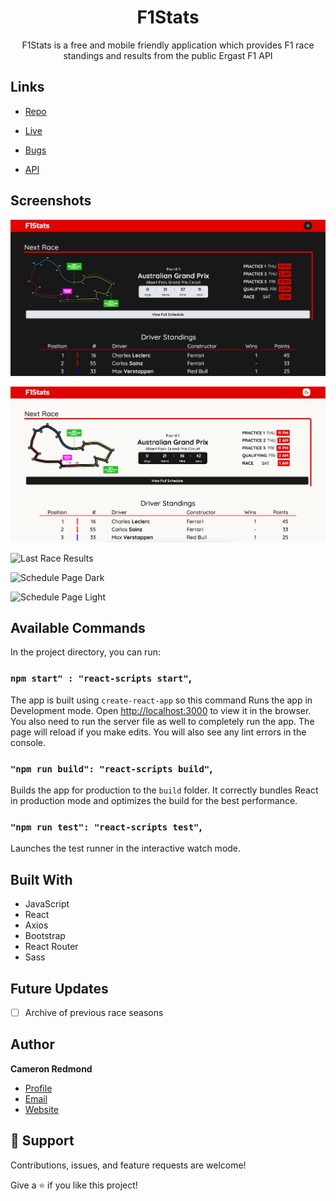 <h1 align="center">F1Stats</h1>

<p align="center">F1Stats is a free and mobile friendly application which provides F1 race standings and results from the public Ergast F1 API</p>

## Links

- [Repo](https://github.com/camRedmond/f1-stats "F1Stats Repo")

- [Live](https://camredmond.github.io/f1-stats "Live View")

- [Bugs](https://github.com/camRedmond/F1Stats/issues "Issues Page")

- [API](http://ergast.com/mrd/ "Ergast F1 API")

## Screenshots

![Home Page Dark](/f1-stats-main-dark.png "Home Page Dark")

![Home Page Light](/f1-stats-main-light.png "Home Page Light")

![Last Race Results](/f1-stats-results "Last Race Results")

![Schedule Page Dark](/f1-stats-schedule-dark "Schedule Page Dark")

![Schedule Page Light](/f1-stats-schedule-light "Schedule Page Light")

## Available Commands

In the project directory, you can run:

### `npm start" : "react-scripts start"`,

The app is built using `create-react-app` so this command Runs the app in Development mode. Open [http://localhost:3000](http://localhost:3000) to view it in the browser. You also need to run the server file as well to completely run the app. The page will reload if you make edits.
You will also see any lint errors in the console.

### `"npm run build": "react-scripts build"`,

Builds the app for production to the `build` folder. It correctly bundles React in production mode and optimizes the build for the best performance.

### `"npm run test": "react-scripts test"`,

Launches the test runner in the interactive watch mode.

## Built With

- JavaScript
- React
- Axios
- Bootstrap
- React Router
- Sass

## Future Updates

- [ ] Archive of previous race seasons

## Author

**Cameron Redmond**

- [Profile](https://github.com/camRedmond "Cameron Redmond")
- [Email](mailto:cam.redmond@protonmail.com)
- [Website](https://camredmond.com "Website!")

## 🤝 Support

Contributions, issues, and feature requests are welcome!

Give a ⭐️ if you like this project!
